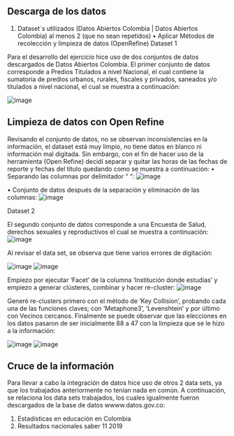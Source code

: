 ## Descarga de los datos

1.	Dataset´s utilizados (Datos Abiertos Colombia | Datos Abiertos Colombia) al menos 2 (que no sean repetidos)
•	Aplicar Métodos de recolección y limpieza de datos (OpenRefine)
Dataset 1

Para el desarrollo del ejercicio hice uso de dos conjuntos de datos descargados de Datos Abiertos Colombia. 
El primer conjunto de datos corresponde a Predios Titulados a nivel Nacional, el cual contiene la sumatoria de predios urbanos, rurales, fiscales y privados, saneados y/o titulados a nivel nacional, el cual se muestra a continuación:

![image](https://github.com/kathy-oviedo/Proyecto-Final-Bootcamp/assets/161944778/7195121e-27c0-4b18-8cc8-87334f0cacd0)


## Limpieza de datos con Open Refine
Revisando el conjunto de datos, no se observan inconsistencias en la información, el dataset está muy limpio, no tiene datos en blanco ni información mal digitada. Sin embargo, con el fin de hacer uso de la herramienta (Open Refine) decidí separar y quitar las horas de las fechas de reporte y fechas del título quedando como se muestra a continuación:
•	Separando las columnas por delimitador “ “:
 ![image](https://github.com/kathy-oviedo/Proyecto-Final-Bootcamp/assets/161944778/f794df83-dae9-4ae1-ac66-ba2afc387142)

•	Conjunto de datos después de la separación y eliminación de las columnas:
 ![image](https://github.com/kathy-oviedo/Proyecto-Final-Bootcamp/assets/161944778/81a7838e-9ab8-4496-9aab-cf35003eed62)

Dataset 2

El segundo conjunto de datos corresponde a una Encuesta de Salud, derechos sexuales y reproductivos el cual se muestra a continuación:
 ![image](https://github.com/kathy-oviedo/Proyecto-Final-Bootcamp/assets/161944778/c6326dff-402c-448f-a06a-6a7340b93da2)

Al revisar el data set, se observa que tiene varios errores de digitación:

![image](https://github.com/kathy-oviedo/Proyecto-Final-Bootcamp/assets/161944778/36f53761-016a-4b83-88bf-60038a2538fa)
![image](https://github.com/kathy-oviedo/Proyecto-Final-Bootcamp/assets/161944778/f2e98cde-c3e9-4372-90b1-d12f2a516f8d)

Empiezo por ejecutar ‘Facet’ de la columna ‘Institución donde estudias’ y empiezo a generar clústeres, combinar y hacer re-cluster:
![image](https://github.com/kathy-oviedo/Proyecto-Final-Bootcamp/assets/161944778/a8e237ef-d7d3-481c-9696-134afbe49e17)

Generé re-clusters primero con el método de ‘Key Collision’, probando cada una de las funciones claves; con ‘Metaphone3’, ‘Levenshtein’ y por último con Vecinos cercanos.
Finalmente se puede observar que las elecciones en los datos pasaron de ser inicialmente 88 a 47 con la limpieza que se le hizo a la información:

![image](https://github.com/kathy-oviedo/Proyecto-Final-Bootcamp/assets/161944778/43fe6877-9435-456d-a217-708796a8c9b0)
![image](https://github.com/kathy-oviedo/Proyecto-Final-Bootcamp/assets/161944778/86ee2aa2-ef46-4acf-8879-8add9154ba26)

## Cruce de la información

Para llevar a cabo la integración de datos hice uso de otros 2 data sets, ya que los trabajados anteriormente no tenían nada en común. A continuación, se relaciona los data sets trabajados, los cuales igualmente fueron descargados de la base de datos wwww.datos.gov.co:

1.	Estadísticas en educación en Colombia
2.	Resultados nacionales saber 11 2019
   
